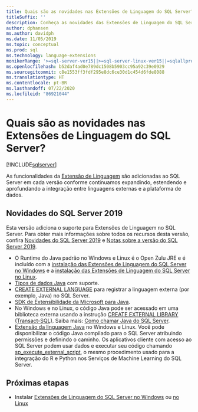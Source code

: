 ```yaml
---
title: Quais são as novidades nas Extensões de Linguagem do SQL Server?
titleSuffix: ''
description: Conheça as novidades das Extensões de Linguagem do SQL Server.
author: dphansen
ms.author: davidph
ms.date: 11/05/2019
ms.topic: conceptual
ms.prod: sql
ms.technology: language-extensions
monikerRange: '>=sql-server-ver15||>=sql-server-linux-ver15||=sqlallproducts-allversions'
ms.openlocfilehash: b52daf4ad0e789dc1508b5903cc95a92c39e0929
ms.sourcegitcommit: c8e1553ff3fdf295e8dc6ce30d1c454d6fde8088
ms.translationtype: HT
ms.contentlocale: pt-BR
ms.lasthandoff: 07/22/2020
ms.locfileid: "86921044"
---
```

# <a name="whats-new-in-sql-server-language-extensions"></a>Quais são as novidades nas Extensões de Linguagem do SQL Server?
[!INCLUDE[sqlserver](../includes/applies-to-version/sqlserver.md)]

As funcionalidades da [Extensão de Linguagem](language-extensions-overview.md) são adicionadas ao SQL Server em cada versão conforme continuamos expandindo, estendendo e aprofundando a integração entre linguagens externas e a plataforma de dados. 

## <a name="new-in-sql-server-2019"></a>Novidades do SQL Server 2019 

Esta versão adiciona o suporte para Extensões de Linguagem no SQL Server. Para obter mais informações sobre todos os recursos desta versão, confira [Novidades do SQL Server 2019](../sql-server/what-s-new-in-sql-server-ver15.md) e [Notas sobre a versão do SQL Server 2019](../sql-server/sql-server-ver15-release-notes.md).

- O Runtime do Java padrão no Windows e Linux é o Open Zulu JRE e é incluído com a [instalação das Extensões de Linguagem do SQL Server no Windows](install/install-sql-server-language-extensions-on-windows.md) e a [instalação das Extensões de Linguagem do SQL Server no Linux](../linux/sql-server-linux-setup-language-extensions.md).
- [Tipos de dados Java](how-to/java-to-sql-data-types.md) com suporte.
- [CREATE EXTERNAL LANGUAGE](../t-sql/statements/create-external-language-transact-sql.md) para registrar a linguagem externa (por exemplo, Java) no SQL Server.
- [SDK de Extensibilidade da Microsoft para Java](how-to/extensibility-sdk-java-sql-server.md).
- No Windows e no Linux, o código Java pode ser acessado em uma biblioteca externa usando a instrução [CREATE EXTERNAL LIBRARY (Transact-SQL)](../t-sql/statements/create-external-library-transact-sql.md). Saiba mais: [Como chamar Java do SQL Server](how-to/call-java-from-sql.md).
- [Extensão da linguagem Java](language-extensions-overview.md) no Windows e Linux. Você pode disponibilizar o código Java compilado para o SQL Server atribuindo permissões e definindo o caminho. Os aplicativos cliente com acesso ao SQL Server podem usar dados e executar seu código chamando [sp_execute_external_script](https://docs.microsoft.com/sql/relational-databases/system-stored-procedures/sp-execute-external-script-transact-sql), o mesmo procedimento usado para a integração do R e Python nos Serviços de Machine Learning do SQL Server.

## <a name="next-steps"></a>Próximas etapas

+ Instalar [Extensões de Linguagem do SQL Server no Windows](install/install-sql-server-language-extensions-on-windows.md) ou [no Linux](../linux/sql-server-linux-setup-language-extensions.md)

